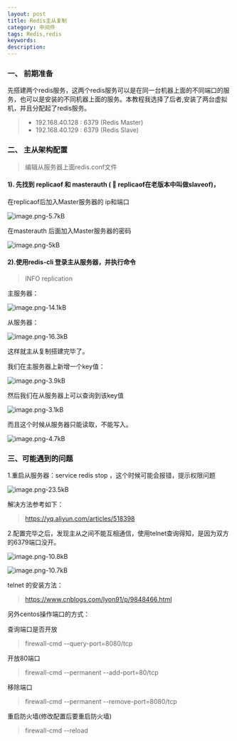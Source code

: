 ```yaml
---
layout: post
title: Redis主从复制
category: 中间件
tags: Redis,redis
keywords: 
description:
---
```


### 一、 前期准备

先搭建两个redis服务，这两个redis服务可以是在同一台机器上面的不同端口的服务，也可以是安装的不同机器上面的服务。本教程我选择了后者,安装了两台虚拟机，并且分配起了redis服务。

> * 192.168.40.128 : 6379  (Redis Master)
>*  192.168.40.129 : 6379    (Redis Slave)

### 二、 主从架构配置

> 编辑从服务器上面redis.conf文件 

#### 1). 先找到 replicaof 和 masterauth  ( &#x1F6A9; replicaof在老版本中叫做slaveof)，


 在replicaof后加入Master服务器的 ip和端口

![image.png-5.7kB][1]
  
  
 在masterauth 后面加入Master服务器的密码

 ![image.png-5kB][2]
 
#### 2).使用redis-cli 登录主从服务器，并执行命令 
 
 > INFO replication
 
 主服务器：
 
 ![image.png-14.1kB][3]

 从服务器：
 
 ![image.png-16.3kB][4]

这样就主从复制搭建完毕了。

我们在主服务器上新增一个key值：

![image.png-3.9kB][5]

然后我们在从服务器上可以查询到该key值

![image.png-3.1kB][6]

而且这个时候从服务器只能读取，不能写入。

![image.png-4.7kB][7]

### 三、可能遇到的问题

1.重启从服务器：service redis stop ，这个时候可能会报错，提示权限问题

 ![image.png-23.5kB][8]
 
 解决方法参考如下：

 > https://yq.aliyun.com/articles/518398



2.配置完毕之后，发现主从之间不能互相通信，使用telnet查询得知，是因为双方的6379端口没开。

![image.png-10.8kB][9]


![image.png-10.7kB][10]


telnet 的安装方法：

> https://www.cnblogs.com/lyon91/p/9848466.html

另外centos操作端口的方式：

查询端口是否开放
> firewall-cmd --query-port=8080/tcp

 开放80端口
> firewall-cmd --permanent --add-port=80/tcp

 移除端口
 > firewall-cmd --permanent --remove-port=8080/tcp
 
重启防火墙(修改配置后要重启防火墙)
> firewall-cmd --reload





  [1]: https://img2020.cnblogs.com/blog/949661/202102/949661-20210217224611273-979018108.png
  [2]: https://img2020.cnblogs.com/blog/949661/202102/949661-20210217225825835-1263179473.png
  [3]: https://img2020.cnblogs.com/blog/949661/202102/949661-20210217225839856-1667263928.png
  [4]: https://img2020.cnblogs.com/blog/949661/202102/949661-20210217225845047-1750015528.png
  [5]: https://img2020.cnblogs.com/blog/949661/202102/949661-20210217225934291-461242984.png
  [6]: https://img2020.cnblogs.com/blog/949661/202102/949661-20210217225947668-1203589468.png
  [7]: https://img2020.cnblogs.com/blog/949661/202102/949661-20210217230002852-445556900.png
  [8]: https://img2020.cnblogs.com/blog/949661/202102/949661-20210217230025790-128609618.png
  [9]: https://img2020.cnblogs.com/blog/949661/202102/949661-20210217230041765-486130563.png
  [10]: https://img2020.cnblogs.com/blog/949661/202102/949661-20210217230013987-1854312663.png